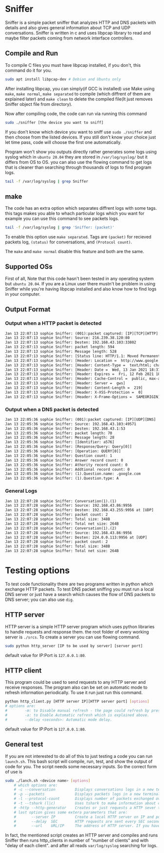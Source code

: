 # Sniffer
Sniffer is a simple packet sniffer that analyzes HTTP and DNS packets with details and also gives general information about TCP and UDP conversations. Sniffer is written in c and uses libpcap library to read and maybe filter packets coming from network interface controllers.

## Compile and Run
To compile C files you must have libpcap installed, if you don't, this command do it for you.
``` bash
sudo apt install libpcap-dev # Debian and Ubuntu only
```

After installing libpcap, you can simply(if GCC is installed) use Make using `make`, `make normal`, `make separated`  to compile (which diffrent of them are explained later) and `make clean` to delete the compiled file(It just removes Sniffer object file from directory).



Now after compiling code, the code can run via running this command
``` bash
sudo ./sniffer [the device you want to sniff]
```
If you don't know which device you want to sniff use `sudo ./sniffer` and then choose from the listed devices. If you still don't know your choice just let time pass, code will choose the first one automatically.


Program won't show you outputs directly rather generates some logs using syslog which in `ubuntu 20.04` they are stored in `/var/log/syslog/` but it differs from OS to OS.
you can also use the flowing command to get logs that is cleaner than searching through thousands of logs to find program logs.
``` bash
tail -f /var/log/syslog | grep Sniffer
```

## make
The code has an extra option which separates diffrent logs with some tags. this tags makes you able to whach particular logs which you want for example you can use this command to see packets logs.
``` bash
tail -f /var/log/syslog | grep 'Sniffer: (packet)'
```
To enable this option use `make separated`.
Tags are `(packet)` for recieved packets log, `(status)` for conversations, and `(Protocol count)`.

The `make` and `make normal` disable this feature and both are the same.

## Supported OSs
First of all, Note that this code hasn't been tested in any operating system but `ubuntu 20.04`. If you are a Linux user there mustn't be problem in using Sniffer while you're having libpcap installed and also know how to find logs in your computer.

## Output Format
### Output when a HTTP packet is detected
``` html
Jan 13 22:07:13 sophie Sniffer: (001):packet captured: [IP][TCP][HTTP]
Jan 13 22:07:13 sophie Sniffer: Source: 216.239.38.120:80
Jan 13 22:07:13 sophie Sniffer: Desten: 192.168.43.103:33802
Jan 13 22:07:13 sophie Sniffer: packet length: 594
Jan 13 22:07:13 sophie Sniffer: Message length: 528
Jan 13 22:07:13 sophie Sniffer: [Status line: HTTP/1.1: Moved Permanently[301]]
Jan 13 22:07:13 sophie Sniffer: [Header: Location =  http://www.google.com/]
Jan 13 22:07:13 sophie Sniffer: [Header: Content-Type =  text/html; charset=UTF-8]
Jan 13 22:07:13 sophie Sniffer: [Header: Date =  Wed, 13 Jan 2021 18:37:04 GMT]
Jan 13 22:07:13 sophie Sniffer: [Header: Expires =  Fri, 12 Feb 2021 18:37:04 GMT]
Jan 13 22:07:13 sophie Sniffer: [Header: Cache-Control =  public, max-age=2592000]
Jan 13 22:07:13 sophie Sniffer: [Header: Server =  gws]
Jan 13 22:07:13 sophie Sniffer: [Header: Content-Length =  219]
Jan 13 22:07:13 sophie Sniffer: [Header: X-XSS-Protection =  0]
Jan 13 22:07:13 sophie Sniffer: [Header: X-Frame-Options =  SAMEORIGIN]
```

### Output when a DNS packet is detected
``` html
Jan 13 22:05:36 sophie Sniffer: (001):packet captured: [IP][UDP][DNS]
Jan 13 22:05:36 sophie Sniffer: Source: 192.168.43.103:49571
Jan 13 22:05:36 sophie Sniffer: Desten: 192.168.43.1:53
Jan 13 22:05:36 sophie Sniffer: packet length: 70
Jan 13 22:05:36 sophie Sniffer: Message length: 28
Jan 13 22:05:36 sophie Sniffer: [Identifier: a576]
Jan 13 22:05:36 sophie Sniffer: [Response/Query: Query[0]]
Jan 13 22:05:36 sophie Sniffer: [Operation: QUERY[0]]
Jan 13 22:05:36 sophie Sniffer: Question count: 1
Jan 13 22:05:36 sophie Sniffer: Answer record count: 0
Jan 13 22:05:36 sophie Sniffer: Athority record count: 0
Jan 13 22:05:36 sophie Sniffer: Addtional record count: 0
Jan 13 22:05:36 sophie Sniffer: (1).Question.name: .google.com
Jan 13 22:05:36 sophie Sniffer: (1).Question.type: A
```

### General Logs
``` html
Jan 13 22:07:28 sophie Sniffer: Conversation(1).(1)
Jan 13 22:07:28 sophie Sniffer: Source: 192.168.43.86:9956
Jan 13 22:07:28 sophie Sniffer: Desten: 192.168.43.255:9956 at [UDP]
Jan 13 22:07:28 sophie Sniffer: packet count: 2
Jan 13 22:07:28 sophie Sniffer: Total size: 348B
Jan 13 22:07:28 sophie Sniffer: Total net size: 264B
Jan 13 22:07:28 sophie Sniffer: Conversation(1).(2)
Jan 13 22:07:28 sophie Sniffer: Source: 192.168.43.86:9956
Jan 13 22:07:28 sophie Sniffer: Desten: 224.0.0.113:9956 at [UDP]
Jan 13 22:07:28 sophie Sniffer: packet count: 2
Jan 13 22:07:28 sophie Sniffer: Total size: 348B
Jan 13 22:07:28 sophie Sniffer: Total net size: 264B
```

# Testing options
To test code functionality there are two programs written in python which exchange HTTP packets. To test DNS packet sniffing you must run a local DNS server or just have a search which causes the flow of DNS packets to DNS server; you can also use `dig`.

## HTTP server
HTTP server is a simple HTTP server program which uses python libraries to handle requests and response them. the root folder of every working server is `./srcs`. To create a server you can use flowing command.
``` bash
sudo python http_server [IP to be used by server] [server port]
```
default value for IP:Port is `127.0.0.1:80`.

## HTTP client
This program could be used to send requests to any HTTP server and receive responses. The program also can be set on automatic mode to refresh information periodically. To use it run just run this command.
``` bash
python http_client.py [HTTP server IP][HTTP server port] [options]
# options are:
#        -m: to Disable manual refresh - the page could refresh by pressing Enter if this option is not used.
#        -a: to Enable Automatic refresh which is explained above.
#        --delay <seconds>: Automatic mode delay.
```
default value for IP:Port is `127.0.0.1:80`.

## General test
If you are not interested to do all of this to just testing a code you can run `launch.sh`. This bash script will compile, run, test, and show the output of code for you. The script needs some necessary inputs. So the correct form of use is
``` bash
sudo ./lanch.sh <device name> [options]
    # which options are:
    # -c --conversation         Displays conversations logs in a new termianl
    # -p --packets              Displays packets logs in a new terminal
    # -l --protocol-count       Displays number of packets exchanged over each protocols.
    # -t --tshark (l|c)         Uses tshark to make information about conversations and protocl count. this information are same as the output of -c and -l cause this option is just to test code.
    # -http --http-generator    Creates or just requests a HTTP sever to create HTTP packets manually. 
    # last option gives some extera parameters that are:
    #       --server IP         Create a local HTTP server on IP and port 80.
    #       --delay  SEC        HTTP requests are sent every SEC seconds.
    #       --url    URL/IP     The address of HTTP server. If you have a DNS server running you can add an A class record to it and use IP for IP of server and domain for url which makes you able to generate DNS packets too. but if are not using localhost just put domain as url in --url to generate DNSs.
```
In fact, the mentioned script creates an HTTP server and compiles and runs Sniffer then runs http_clients in number of "number of clients" and with "delay of each client". and after all reads `var/log/syslog` searching for logs.